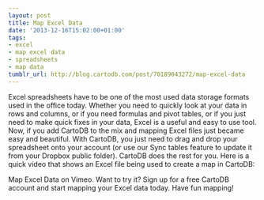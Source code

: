 ```yaml
---
layout: post
title: Map Excel Data
date: '2013-12-16T15:02:00+01:00'
tags:
- excel
- map excel data
- spreadsheets
- map data
tumblr_url: http://blog.cartodb.com/post/70189043272/map-excel-data
---
```

Excel spreadsheets have to be one of the most used data storage formats used in the office today. Whether you need to quickly look at your data in rows and columns, or if you need formulas and pivot tables, or if you just need to make quick fixes in your data, Excel is a useful and easy to use tool. Now, if you add CartoDB to the mix and mapping Excel files just became easy and beautiful.
With CartoDB, you just need to drag and drop your spreadsheet onto your account (or use our Sync tables feature to update it from your Dropbox public folder). CartoDB does the rest for you. Here is a quick video that shows an Excel file being used to create a map in CartoDB:

Map Excel Data on Vimeo.
Want to try it? Sign up for a free CartoDB account and start mapping your Excel data today. Have fun mapping!

